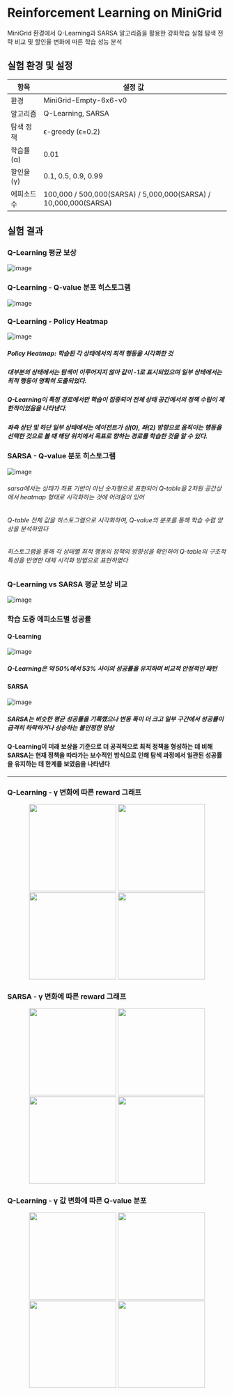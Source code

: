 # Reinforcement Learning on MiniGrid

MiniGrid 환경에서 Q-Learning과 SARSA 알고리즘을 활용한 강화학습 실험
탐색 전략 비교 및 할인율 변화에 따른 학습 성능 분석

## 실험 환경 및 설정

| 항목           | 설정 값                         |
| -------------- | ---------------------------- |
| 환경           | MiniGrid-Empty-6x6-v0         |
| 알고리즘       | Q-Learning, SARSA             |
| 탐색 정책      | ϵ-greedy (ϵ=0.2)              |
| 학습률 (α)     | 0.01                          |
| 할인율 (γ)     | 0.1, 0.5, 0.9, 0.99           |
| 에피소드 수    | 100,000 / 500,000(SARSA) / 5,000,000(SARSA) / 10,000,000(SARSA) |


## 실험 결과
### Q-Learning 평균 보상
 ![image](https://github.com/user-attachments/assets/62cd3354-d05f-4394-a54b-aa469b60341b)
 
### Q-Learning - Q-value 분포 히스토그램
![image](https://github.com/user-attachments/assets/174015b9-2009-43cf-bb15-7ab74c94f567)

### Q-Learning - Policy Heatmap 
![image](https://github.com/user-attachments/assets/1dce13fb-0b56-474f-834a-21700386203d)
##### Policy Heatmap: 학습된 각 상태에서의 최적 행동을 시각화한 것
##### 대부분의 상태에서는 탐색이 이루어지지 않아 값이 -1로 표시되었으며 일부 상태에서는 최적 행동이 명확히 도출되었다. 
##### Q-Learning이 특정 경로에서만 학습이 집중되어 전체 상태 공간에서의 정책 수립이 제한적이었음을 나타낸다. 
##### 좌측 상단 및 하단 일부 상태에서는 에이전트가 상(0), 좌(2) 방향으로 움직이는 행동을 선택한 것으로 볼 때 해당 위치에서 목표로 향하는 경로를 학습한 것을 알 수 있다. 

### SARSA - Q-value 분포 히스토그램
![image](https://github.com/user-attachments/assets/3d3bf8c6-00ff-4f72-8097-a3ec6a77a446)

###### sarsa에서는 상태가 좌표 기반이 아닌 숫자형으로 표현되어 Q-table을 2차원 공간상에서 heatmap 형태로 시각화하는 것에 어려움이 있어 
###### Q-table 전체 값을 히스토그램으로 시각화하여, Q-value의 분포를 통해 학습 수렴 양상을 분석하였다
###### 히스토그램을 통해 각 상태별 최적 행동의 정책의 방향성을 확인하여 Q-table의 구조적 특성을 반영한 대체 시각화 방법으로 표현하였다

### Q-Learning vs SARSA 평균 보상 비교
![image](https://github.com/user-attachments/assets/6e1aaf3b-89ec-49e7-b7a4-0fc1650ed123)

### 학습 도중 에피소드별 성공률 
####  Q-Learning 
![image](https://github.com/user-attachments/assets/ee29ac35-cf98-48d1-9a55-edc67a196f0a)
##### Q-Learning은 약 50%에서 53% 사이의 성공률을 유지하며 비교적 안정적인 패턴 

#### SARSA 
![image](https://github.com/user-attachments/assets/a9d86c99-4b74-4be1-9fb4-055de74c4868)
##### SARSA는 비슷한 평균 성공률을 기록했으나 변동 폭이 더 크고 일부 구간에서 성공률이 급격히 하락하거나 상승하는 불안정한 양상

####  Q-Learning이 미래 보상을 기준으로 더 공격적으로 최적 정책을 형성하는 데 비해 SARSA는 현재 정책을 따라가는 보수적인 방식으로 인해 탐색 과정에서 일관된 성공률을 유지하는 데 한계를 보였음을 나타낸다


-----

### Q-Learning - γ 변화에 따른 reward 그래프
<p align="center">
  <img src="https://github.com/user-attachments/assets/e8f912ac-2c6c-480b-9762-f4044f9d9a2b" width="200"/>
  <img src="https://github.com/user-attachments/assets/9e445855-2b36-4b3e-b865-0bc2a238e4c6" width="200"/>
  <img src="https://github.com/user-attachments/assets/ba20768a-d986-4917-86ea-77a79c7672fc" width="200"/>
  <img src="https://github.com/user-attachments/assets/d3ac534e-5b1a-4d8f-baa3-86fd91677d2d" width="200"/>
</p>

### SARSA - γ 변화에 따른 reward 그래프
<p align="center">
  <img src="https://github.com/user-attachments/assets/80f9dcc6-35da-42cc-b961-cbaa2db8b5f5" width="200"/>
  <img src="https://github.com/user-attachments/assets/0e11b9fe-f128-40f4-8f52-50dfbbc4193c" width="200"/>
  <img src="https://github.com/user-attachments/assets/aacf339d-4e92-4d10-9ee5-23762a69d377" width="200"/>
  <img src="https://github.com/user-attachments/assets/94ded1cb-071d-4229-933e-a161aa4c51f1" width="200"/>
</p>

### Q-Learning - γ 값 변화에 따른 Q-value 분포
<p align="center">
  <img src="https://github.com/user-attachments/assets/a90b89ea-38b2-4007-98fe-2a1c135b438f" width="200"/>
  <img src="https://github.com/user-attachments/assets/f1562a7e-2263-46bc-aebf-398bb7439375" width="200"/>
  <img src="https://github.com/user-attachments/assets/6e617966-40a8-45f2-a555-414ca9832825" width="200"/>
  <img src="https://github.com/user-attachments/assets/b3d0b36e-b359-41ed-9ce5-4ad05e013492" width="200"/>
</p>


